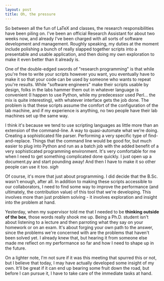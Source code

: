 ```yaml
---
layout: post
title: Oh, the pressure
---
```


So between all the fun of LaTeX and classes, the research responsibilities have been piling on. I've been an official Research Assistant for about two weeks now, and already I've been charged with all sorts of software development and management. Roughly speaking, my duties at the moment include polishing a bunch of really slapped together scripts into a presentable and usable application, and then doing my own exploration to make it even better than it already is.

One of the double-edged swords of "research programming" is that while you're free to write your scripts however you want, you eventually have to make it so that your code can be used by someone who wants to repeat you're results. While "software engineers" make their scripts usable by design, folks in the labs hammer them out in whatever language is convenient (I happen to use Python, while my predecessor used Perl... the mix is quite interesting), with whatever interface gets the job done. The problem is that these scripts assume the comfort of the configuration of the lab machine, and if my experience is anything, no two people have their lab machines set up the same way.

I think it's because we tend to use scripting languages as little more than an extension of the command-line. A way to quasi-automate what we're doing. Creating a sophisticated file parser. Performing a very specific type of find-and-replace. Things that the command line would be good for, but much easier to plug into Python and run as a batch job with the added benefit of a very sophisticated programming environment. It's very comfortable for me when I need to get something complicated done quickly. I just open up a document.py and start pounding away! And then I have to make it so other people can use it too. *sigh*

Of course, it's more that just about programming. I did decide that the B.Sc. wasn't enough, after all. In addition to making these scripts accessible to our collaborators, I need to find some way to improve the performance (and ultimately, the contribution value) of this tool that we're developing. This involves more than just problem solving - it involves exploration and insight into the problem at hand.

Yesterday, when my supervisor told me that I needed to be **thinking outside of the box**, those words really shook me up. Being a Ph.D. student isn't about listening to a lecture and then parroting what they say on your homework or on an exam. It's about forging your own path to the answer, since the problems we're concerned with are the problems that haven't been solved yet. I already knew that, but hearing it from someone else made me reflect on my performance so far and how I need to shape up in the future.

On a lighter note, I'm not sure if it was this meeting that spurred this or not, but I believe that today, I may have actually developed some insight of my own. It'll be great if it can end up bearing some fruit down the road, but before I can pursue it, I have to take care of the immediate tasks at hand.
